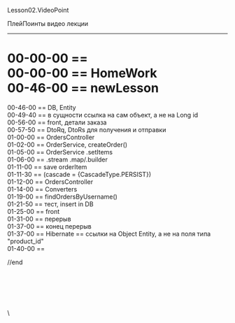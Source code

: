 ﻿
Lesson02.VideoPoint  

ПлейПоинты видео лекции  

---
00-00-00 ==   
00-00-00 == HomeWork   
00-46-00 == newLesson  
=======================  
00-46-00 == DB, Entity  
00-49-40 == в сущности ссылка на сам объект, а не на Long id  
00-56-00 == front, детали заказа  
00-57-50 == DtoRq, DtoRs для получения и отправки  
01-00-00 == OrdersController  
01-02-00 == OrderService, createOrder()  
01-05-00 == OrderService  .setItems   
01-06-00 == .stream .map/.builder   
01-11-00 == save orderItem   
01-11-30 == (cascade = {CascadeType.PERSIST})   
01-12-00 == OrdersController   
01-14-00 == Converters  
01-19-00 == findOrdersByUsername()  
01-21-50 == тест, insert in DB  
01-25-00 == front  
01-31-00 == перерыв    
01-37-00 == конец перерыв    
01-37-00 == Hibernate == ссылки на Object Entity, а не на поля типа "product_id"    
01-40-00 ==    












//end  

















\
\
\
\
\
\
